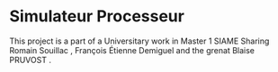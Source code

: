 # Simulateur Processeur
This project is a part of a Universitary work in Master 1 SIAME
Sharing Romain Souillac , François Étienne Demiguel and the grenat Blaise PRUVOST .
